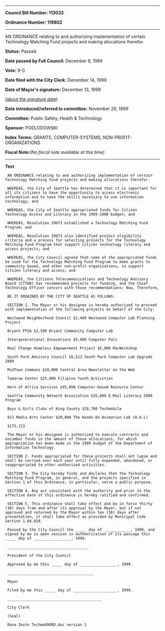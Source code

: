

********

**Council Bill Number: 113032**
   
**Ordinance Number: 119802**
********

 AN ORDINANCE relating to and authorizing implementation of certain Technology Matching Fund projects and making allocations therefor.

**Status:** Passed
   
**Date passed by Full Council:** December 6, 1999
   
**Vote:** 9-0
   
**Date filed with the City Clerk:** December 14, 1999
   
**Date of Mayor's signature:** December 13, 1999
   
[(about the signature date)](/~public/approvaldate.htm)
   
   
   
**Date introduced/referred to committee:** November 29, 1999
   
**Committee:** Public Safety, Health & Technology
   
**Sponsor:** PODLODOWSKI
   
   
**Index Terms:** GRANTS, COMPUTER-SYSTEMS, NON-PROFIT-ORGANIZATIONS

**Fiscal Note:**_(No fiscal note available at this time)_

********

**Text**
   
```
 AN ORDINANCE relating to and authorizing implementation of certain Technology Matching Fund projects and making allocations therefor.

 WHEREAS, the City of Seattle has determined that it is important for all its citizens to have the opportunity to access electronic information and to have the skills necessary to use information technology; and

 WHEREAS, the City of Seattle appropriated funds for Citizen Technology Access and Literacy in the 1999-2000 budget; and

 WHEREAS, Resolution 29673 established a Technology Matching Fund Program; and

 WHEREAS, Resolution 29673 also identified project eligibility criteria and a process for selecting projects for the Technology Matching Fund Program that support citizen technology literacy and access projects; and

 WHEREAS, the City Council agreed that some of the appropriated funds be used for the Technology Matching Fund Program to make grants to community based, and other non-profit organizations, to support citizen literacy and access; and

 WHEREAS, the Citizens Telecommunications and Technology Advisory Board (CTTAB) has recommended projects for funding, and the Chief Technology Officer concurs with those recommendations; Now, Therefore,

 BE IT ORDAINED BY THE CITY OF SEATTLE AS FOLLOWS:

 SECTION 1. The Mayor or his designee is hereby authorized to proceed with implementation of the following projects on behalf of the City:

 Westwood Neighborhood Council $2,400 Westwood Computer Lab Planning Project

 Bryant PTSA $2,500 Bryant Community Computer Lab

 Intergenerational Innovations $5,000 Computer Pals

 Real Change Homeless Empowerment Project $5,000 MacWorkshop

 South Park Advisory Council $5,513 South Park Computer Lab Upgrade 2000

 MidTown Commons $10,000 Central Area Newsletter on the Web

 Tamaraw Center $25,000 Filipino Youth Activities

 Horn of Africa Services $45,000 Computer-based Resource Center

 Seattle Community Network Association $26,000 E-Mail Literacy 2000 Program

 Boys & Girls Clubs of King County $28,700 Techmobile

 911 Media Arts Center $20,000 The Hands-On Animation Lab (H.A.L)

 $175,113

 The Mayor or his designee is authorized to execute contracts and encumber funds in the amount of these allocations, for which appropriation has been made in the 1999 budget of the Department of Information Technology.

 SECTION 2. Funds appropriated for these projects shall not lapse and shall be carried over each year until fully expended, abandoned, or reappropriated to other authorized activities.

 SECTION 3. The City hereby finds and declares that the Technology Matching Fund Program, in general, and the projects specified in Section 1 of this Ordinance, in particular, serve a public purpose.

 SECTION 4. Any act consistent with the authority and prior to the effective date of this ordinance is hereby ratified and confirmed.

 SECTION 5. This ordinance shall take effect and be in force thirty (30) days from and after its approval by the Mayor, but if not approved and returned by the Mayor within ten (10) days after presentation, it shall take effect as provided by Municipal Code Section 1.04.020.

 Passed by the City Council the _____ day of ____________, 1999, and signed by me in open session in authentication of its passage this _____ day of _________________, 1999.

 _____________________________________

 President of the City Council

 Approved by me this _____ day of _________________, 1999.

 _______________________________________

 Mayor

 Filed by me this _____ day of ____________________, 1999.

 ___________________________________________

 City Clerk

 (Seal)

 Rona Zevin Techma99ORD.doc version 1

```
